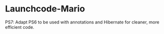# Launchcode-Mario
PS7: Adapt PS6 to be used with annotations and Hibernate for cleaner, more efficient code.

